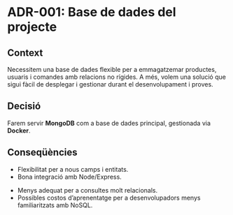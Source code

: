 # ADR-001: Base de dades del projecte

## Context
Necessitem una base de dades flexible per a emmagatzemar productes, usuaris i comandes amb relacions no rígides. A més, volem una solució que sigui fàcil de desplegar i gestionar durant el desenvolupament i proves.

## Decisió
Farem servir **MongoDB** com a base de dades principal, gestionada via **Docker**.

## Conseqüències
+ Flexibilitat per a nous camps i entitats.  
+ Bona integració amb Node/Express.  
- Menys adequat per a consultes molt relacionals.  
- Possibles costos d’aprenentatge per a desenvolupadors menys familiaritzats amb NoSQL.
